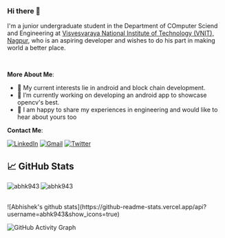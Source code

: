 
### Hi there 👋

I'm a junior undergraduate student in the Department of COmputer Sciend and Engineering at [Visvesvaraya National Institute of Technology (VNIT), Nagpur](http://vnit.ac.in/), who is an aspiring developer and wishes to do his part in making world a better place.

<br>

**More About Me**:

- :rocket: My current interests lie in android and block chain development.
- 🔭 I’m currently working on developing an android app to showcase opencv's best.
- 💬 I am happy to share my experiences in engineering and would like to hear about yours too

**Contact Me**:

[![LinkedIn](https://img.shields.io/badge/LinkedIn-blue?style=for-the-badge&logo=Linkedin&logoColor=white)](https://in.linkedin.com/in/abhk943)
[![Gmail](https://img.shields.io/badge/Gmail-red?style=for-the-badge&logo=gmail&logoColor=white)](mailto:abhk943@gmail.com)
[![Twitter](https://img.shields.io/badge/Twitter-blue?style=for-the-badge&logo=twitter&logoColor=white)](https://twitter.com/abhk943)

## &#x1f4c8; GitHub Stats

<p align="left"><img align="left" src="https://github-readme-stats.vercel.app/api/top-langs?username=abhk943&show_icons=true&locale=en&layout=compact&theme=radical" alt="abhk943" /></p>

 
 <p><img align="center" src="https://github-readme-streak-stats.herokuapp.com/?user=abhk943&theme=radical" alt="abhk943" /></p>
 
 <br />
![Abhishek's github stats](https://github-readme-stats.vercel.app/api?username=abhk943&show_icons=true)

![GitHub Activity Graph](https://activity-graph.herokuapp.com/graph?username=abhk943&bg_color=000000&color=4fff67&line=4fff67&point=ffffff&area=true&hide_border=true)  
